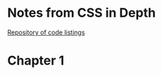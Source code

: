 # Notes from CSS in Depth

[Repository of code listings](https://github.com/CSSInDepth/css-in-depth-2)

# Chapter 1
